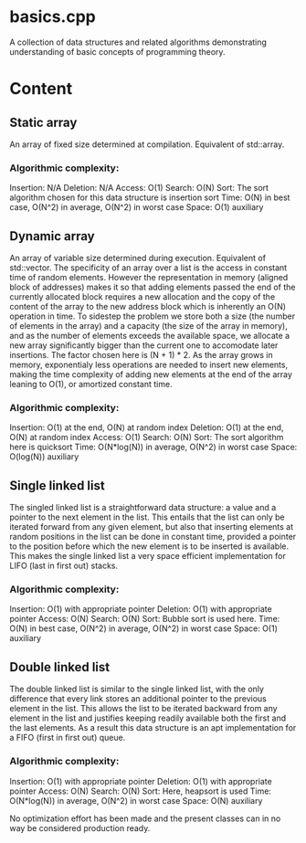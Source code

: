 # basics.cpp
A collection of data structures and related algorithms demonstrating understanding of basic concepts of programming theory. 

# Content

## Static array
An array of fixed size determined at compilation. Equivalent of std::array.

### Algorithmic complexity: 
Insertion: N/A
Deletion: N/A
Access: O(1)
Search: O(N)
Sort: The sort algorithm chosen for this data structure is insertion sort
	Time: O(N) in best case, O(N^2) in average, O(N^2) in worst case
	Space: O(1) auxiliary

## Dynamic array
An array of variable size determined during execution. Equivalent of std::vector. 
The specificity of an array over a list is the access in constant time of random elements. However the representation in memory (aligned block of addresses) makes it so that adding elements passed the end of the currently allocated block requires a new allocation and the copy of the content of the array to the new address block which is inherently an O(N) operation in time. To sidestep the problem we store both a size (the number of elements in the array) and a capacity (the size of the array in memory), and as the number of elements exceeds the available space, we allocate a new array significantly bigger than the current one to accomodate later insertions. The factor chosen here is (N + 1) * 2. As the array grows in memory, exponentialy less operations are needed to insert new elements, making the time complexity of adding new elements at the end of the array leaning to O(1), or amortized constant time.

### Algorithmic complexity: 
Insertion: O(1) at the end, O(N) at random index
Deletion: O(1) at the end, O(N) at random index
Access: O(1)
Search: O(N)
Sort: The sort algorithm here is quicksort
	Time: O(N*log(N)) in average, O(N^2) in worst case
	Space: O(log(N)) auxiliary

## Single linked list
The singled linked list is a straightforward data structure: a value and a pointer to the next element in the list. This entails that the list can only be iterated forward from any given element, but also that inserting elements at random positions in the list can be done in constant time, provided a pointer to the position before which the new element is to be inserted is available. This makes the single linked list a very space efficient implementation for LIFO (last in first out) stacks.

### Algorithmic complexity: 
Insertion: O(1) with appropriate pointer
Deletion: O(1) with appropriate pointer
Access: O(N)
Search: O(N)
Sort: Bubble sort is used here.
	Time: O(N) in best case, O(N^2) in average, O(N^2) in worst case
	Space: O(1) auxiliary

## Double linked list
The double linked list is similar to the single linked list, with the only difference that every link stores an additional pointer to the previous element in the list. This allows the list to be iterated backward from any element in the list and justifies keeping readily available both the first and the last elements. As a result this data structure is an apt implementation for a FIFO (first in first out) queue.

### Algorithmic complexity: 
Insertion: O(1) with appropriate pointer
Deletion: O(1) with appropriate pointer
Access: O(N)
Search: O(N)
Sort: Here, heapsort is used
	Time: O(N*log(N)) in average, O(N^2) in worst case
	Space: O(N) auxiliary


No optimization effort has been made and the present classes can in no way be considered production ready.
